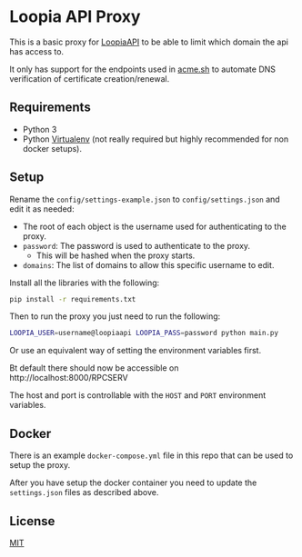 # Loopia API Proxy

This is a basic proxy for [LoopiaAPI][1] to be able to limit which domain the api has access to.

It only has support for the endpoints used in [acme.sh][2] to automate DNS verification of certificate creation/renewal.

## Requirements

- Python 3
- Python [Virtualenv][3] (not really required but highly recommended for non docker setups).

## Setup
Rename the `config/settings-example.json` to `config/settings.json` and edit it as needed:
- The root of each object is the username used for authenticating to the proxy.
- `password`: The password is used to authenticate to the proxy.
  - This will be hashed when the proxy starts.
- `domains`: The list of domains to allow this specific username to edit.


Install all the libraries with the following:

```sh
pip install -r requirements.txt
```

Then to run the proxy you just need to run the following:

```sh
LOOPIA_USER=username@loopiaapi LOOPIA_PASS=password python main.py
```
Or use an equivalent way of setting the environment variables first.

Bt default there should now be accessible on http://localhost:8000/RPCSERV

The host and port is controllable with the `HOST` and `PORT` environment variables.

## Docker

There is an example `docker-compose.yml` file in this repo that can be used to setup the proxy.

After you have setup the docker container you need to update the `settings.json` files as described above.

## License

[MIT][4]

[1]: https://www.loopia.se/api/
[2]: https://github.com/acmesh-official/acme.sh
[3]: https://packaging.python.org/guides/installing-using-pip-and-virtual-environments
[4]: https://choosealicense.com/licenses/mit/
